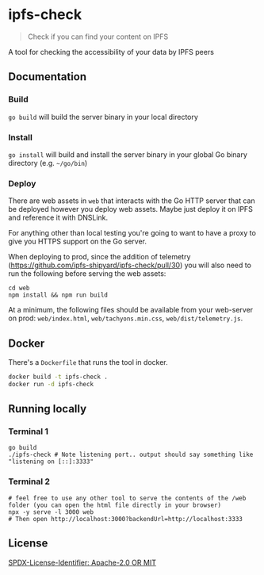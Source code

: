 ipfs-check
=======================

> Check if you can find your content on IPFS

A tool for checking the accessibility of your data by IPFS peers

## Documentation


### Build

`go build` will build the server binary in your local directory

### Install
`go install` will build and install the server binary in your global Go binary directory (e.g. `~/go/bin`)

### Deploy

There are web assets in `web` that interacts with the Go HTTP server that can be deployed however you deploy web assets.
Maybe just deploy it on IPFS and reference it with DNSLink.

For anything other than local testing you're going to want to have a proxy to give you HTTPS support on the Go server.

When deploying to prod, since the addition of telemetry (https://github.com/ipfs-shipyard/ipfs-check/pull/30) you will also need to run the following before serving the web assets:
```
cd web
npm install && npm run build
```

At a minimum, the following files should be available from your web-server on prod: `web/index.html`, `web/tachyons.min.css`, `web/dist/telemetry.js`.

## Docker

There's a `Dockerfile` that runs the tool in docker.

```sh
docker build -t ipfs-check .
docker run -d ipfs-check
```

## Running locally

### Terminal 1
```
go build
./ipfs-check # Note listening port.. output should say something like "listening on [::]:3333"
```

### Terminal 2
```
# feel free to use any other tool to serve the contents of the /web folder (you can open the html file directly in your browser)
npx -y serve -l 3000 web
# Then open http://localhost:3000?backendUrl=http://localhost:3333
```

## License

[SPDX-License-Identifier: Apache-2.0 OR MIT](LICENSE.md)
